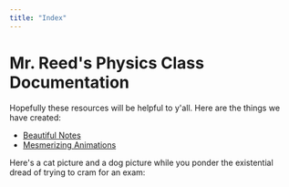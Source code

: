 ```yaml
---
title: "Index"
---
```


# Mr. Reed's Physics Class Documentation
Hopefully these resources will be helpful to y'all. Here are the things we have created:
- [Beautiful Notes](https://e-terry.github.io/ElatrickManim/notes/)
- [Mesmerizing Animations](https://e-terry.github.io/ElatrickManim/animations/)

Here's a cat picture and a dog picture while you ponder the existential dread of trying to cram for an exam:

<div id="pictues" style="display:flex; width:50vw; height:50vh">

<div id="cat-picture" style="flex:1;width:25vw; height:25vh"></div>

<script>
    $.ajax({
    url: "https://api.thecatapi.com/v1/images/search",
    success: function(data) {
        var imgUrl = data[0].url;
        $("#cat-picture").html("<img src='" + imgUrl + "' style=\"max-width:100%; height:auto; max-height:100% \" />");
    }
    });
</script>

<div id="dog-picture" style="flex:1;width:25vw; height:25vh"></div>

<script>
    $.ajax({
    url: "https://api.thedogapi.com/v1/images/search",
    success: function(data) {
        var imgUrl = data[0].url;
        $("#dog-picture").html("<img src='" + imgUrl + "' style=\"max-width:100%; height:auto; max-height:100% \" />");
    }
    });
</script>

</div>